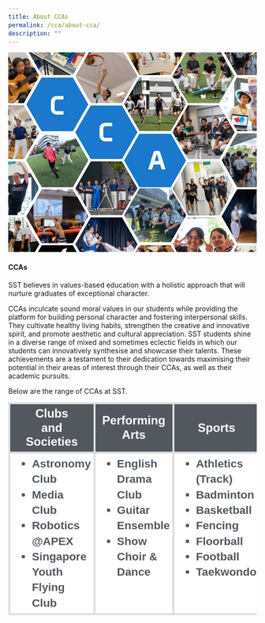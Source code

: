 ```yaml
---
title: About CCAs
permalink: /cca/about-cca/
description: ""
---
```

![](/images/About%20CCAs.jpeg)
#### CCAs

SST believes in values-based education with a holistic approach that will nurture graduates of exceptional character.

CCAs inculcate sound moral values in our students while providing the platform for building personal character and fostering interpersonal skills. They cultivate healthy living habits, strengthen the creative and innovative spirit, and promote aesthetic and cultural appreciation. SST students shine in a diverse range of mixed and sometimes eclectic fields in which our students can innovatively synthesise and showcase their talents. These achievements are a testament to their dedication towards maximising their potential in their areas of interest through their CCAs, as well as their academic pursuits.

Below are the range of CCAs at SST.
 **<table style="border:none;border-collapse:collapse;background-color:#FFFFFF;opacity:1;filter:alpha(opacity=100)"><colgroup><col width="226px"><col width="226px"><col width="226px"><col width="226px"></colgroup><tbody><tr style="height:69px"><td style="background-color:#53585F;opacity:1;filter:alpha(opacity=100);vertical-align:middle;border-left:solid #DCDEE0 4px;border-right:solid #DCDEE0 4px;border-top:solid #DCDEE0 4px;border-bottom:solid #DCDEE0 4px;padding-top:5px;padding-right:5px;padding-bottom:5px;padding-left:5px"><p dir="ltr" style="line-height:1.2;text-align: center;margin-top:0pt;margin-bottom:0pt;"><span style="font-size:18pt;font-family:Calibri,sans-serif;color:#FFFFFF;background-color:transparent;font-weight:700;font-style:normal;font-variant:normal;text-decoration:none;vertical-align:baseline;white-space:pre;white-space:pre-wrap;">Clubs and Societies</span></p></td><td style="background-color:#53585F;opacity:1;filter:alpha(opacity=100);vertical-align:middle;border-left:solid #DCDEE0 4px;border-right:solid #DCDEE0 4px;border-top:solid #DCDEE0 4px;border-bottom:solid #DCDEE0 4px;padding-top:5px;padding-right:5px;padding-bottom:5px;padding-left:5px"><p dir="ltr" style="line-height:1.2;text-align: center;margin-top:0pt;margin-bottom:0pt;"><span style="font-size:18pt;font-family:Calibri,sans-serif;color:#FFFFFF;background-color:transparent;font-weight:700;font-style:normal;font-variant:normal;text-decoration:none;vertical-align:baseline;white-space:pre;white-space:pre-wrap;">Performing Arts</span></p></td><td style="background-color:#53585F;opacity:1;filter:alpha(opacity=100);vertical-align:middle;border-left:solid #DCDEE0 4px;border-right:solid #DCDEE0 4px;border-top:solid #DCDEE0 4px;border-bottom:solid #DCDEE0 4px;padding-top:5px;padding-right:5px;padding-bottom:5px;padding-left:5px"><p dir="ltr" style="line-height:1.2;text-align: center;margin-top:0pt;margin-bottom:0pt;"><span style="font-size:18pt;font-family:Calibri,sans-serif;color:#FFFFFF;background-color:transparent;font-weight:700;font-style:normal;font-variant:normal;text-decoration:none;vertical-align:baseline;white-space:pre;white-space:pre-wrap;">Sports</span></p></td><td style="background-color:#53585F;opacity:1;filter:alpha(opacity=100);vertical-align:middle;border-left:solid #DCDEE0 4px;border-right:solid #DCDEE0 4px;border-top:solid #DCDEE0 4px;border-bottom:solid #DCDEE0 4px;padding-top:5px;padding-right:5px;padding-bottom:5px;padding-left:5px"><p dir="ltr" style="line-height:1.2;text-align: center;margin-top:0pt;margin-bottom:0pt;"><span style="font-size:18pt;font-family:Calibri,sans-serif;color:#FFFFFF;background-color:transparent;font-weight:700;font-style:normal;font-variant:normal;text-decoration:none;vertical-align:baseline;white-space:pre;white-space:pre-wrap;">Uniformed Groups</span></p></td></tr><tr style="height:235px"><td style="background-color:#FFFFFF;opacity:1;filter:alpha(opacity=100);vertical-align:top;border-left:solid #DCDEE0 4px;border-right:solid #DCDEE0 4px;border-top:solid #DCDEE0 4px;border-bottom:solid #DCDEE0 4px;padding-top:5px;padding-right:5px;padding-bottom:5px;padding-left:5px"><ul style="margin-top:0;margin-bottom:0;padding-inline-start:48px;"><li dir="ltr" style="list-style-type:disc;font-size:17pt;font-family:Calibri,sans-serif;color:#53585F;background-color:transparent;font-weight:700;font-style:normal;font-variant:normal;text-decoration:none;vertical-align:baseline;white-space:pre;margin-left: -6.75pt;" aria-level="1"><p dir="ltr" style="line-height:1.38;margin-top:0pt;margin-bottom:0pt;" role="presentation"><span style="font-size:17pt;font-family:Calibri,sans-serif;color:#53585F;background-color:transparent;font-weight:700;font-style:normal;font-variant:normal;text-decoration:none;vertical-align:baseline;white-space:pre;white-space:pre-wrap;">Astronomy Club</span></p></li><li dir="ltr" style="list-style-type:disc;font-size:17pt;font-family:Calibri,sans-serif;color:#53585F;background-color:transparent;font-weight:700;font-style:normal;font-variant:normal;text-decoration:none;vertical-align:baseline;white-space:pre;margin-left: -6.75pt;" aria-level="1"><p dir="ltr" style="line-height:1.38;margin-top:0pt;margin-bottom:0pt;" role="presentation"><span style="font-size:17pt;font-family:Calibri,sans-serif;color:#53585F;background-color:transparent;font-weight:700;font-style:normal;font-variant:normal;text-decoration:none;vertical-align:baseline;white-space:pre;white-space:pre-wrap;">Media Club</span></p></li><li dir="ltr" style="list-style-type:disc;font-size:17pt;font-family:Calibri,sans-serif;color:#53585F;background-color:transparent;font-weight:700;font-style:normal;font-variant:normal;text-decoration:none;vertical-align:baseline;white-space:pre;margin-left: -6.75pt;" aria-level="1"><p dir="ltr" style="line-height:1.38;margin-top:0pt;margin-bottom:0pt;" role="presentation"><span style="font-size:17pt;font-family:Calibri,sans-serif;color:#53585F;background-color:transparent;font-weight:700;font-style:normal;font-variant:normal;text-decoration:none;vertical-align:baseline;white-space:pre;white-space:pre-wrap;">Robotics @APEX</span></p></li><li dir="ltr" style="list-style-type:disc;font-size:17pt;font-family:Calibri,sans-serif;color:#53585F;background-color:transparent;font-weight:700;font-style:normal;font-variant:normal;text-decoration:none;vertical-align:baseline;white-space:pre;margin-left: -6.75pt;" aria-level="1"><p dir="ltr" style="line-height:1.38;margin-top:0pt;margin-bottom:0pt;" role="presentation"><span style="font-size:17pt;font-family:Calibri,sans-serif;color:#53585F;background-color:transparent;font-weight:700;font-style:normal;font-variant:normal;text-decoration:none;vertical-align:baseline;white-space:pre;white-space:pre-wrap;">Singapore Youth Flying Club</span></p></li></ul></td><td style="background-color:#FFFFFF;opacity:1;filter:alpha(opacity=100);vertical-align:top;border-left:solid #DCDEE0 4px;border-right:solid #DCDEE0 4px;border-top:solid #DCDEE0 4px;border-bottom:solid #DCDEE0 4px;padding-top:5px;padding-right:5px;padding-bottom:5px;padding-left:5px"><ul style="margin-top:0;margin-bottom:0;padding-inline-start:48px;"><li dir="ltr" style="list-style-type:disc;font-size:17pt;font-family:Calibri,sans-serif;color:#53585F;background-color:transparent;font-weight:700;font-style:normal;font-variant:normal;text-decoration:none;vertical-align:baseline;white-space:pre;margin-left: -6.75pt;" aria-level="1"><p dir="ltr" style="line-height:1.38;margin-top:0pt;margin-bottom:0pt;" role="presentation"><span style="font-size:17pt;font-family:Calibri,sans-serif;color:#53585F;background-color:transparent;font-weight:700;font-style:normal;font-variant:normal;text-decoration:none;vertical-align:baseline;white-space:pre;white-space:pre-wrap;">English Drama Club</span></p></li><li dir="ltr" style="list-style-type:disc;font-size:17pt;font-family:Calibri,sans-serif;color:#53585F;background-color:transparent;font-weight:700;font-style:normal;font-variant:normal;text-decoration:none;vertical-align:baseline;white-space:pre;margin-left: -6.75pt;" aria-level="1"><p dir="ltr" style="line-height:1.38;margin-top:0pt;margin-bottom:0pt;" role="presentation"><span style="font-size:17pt;font-family:Calibri,sans-serif;color:#53585F;background-color:transparent;font-weight:700;font-style:normal;font-variant:normal;text-decoration:none;vertical-align:baseline;white-space:pre;white-space:pre-wrap;">Guitar Ensemble</span></p></li><li dir="ltr" style="list-style-type:disc;font-size:17pt;font-family:Calibri,sans-serif;color:#53585F;background-color:transparent;font-weight:700;font-style:normal;font-variant:normal;text-decoration:none;vertical-align:baseline;white-space:pre;margin-left: -6.75pt;" aria-level="1"><p dir="ltr" style="line-height:1.38;margin-top:0pt;margin-bottom:0pt;" role="presentation"><span style="font-size:17pt;font-family:Calibri,sans-serif;color:#53585F;background-color:transparent;font-weight:700;font-style:normal;font-variant:normal;text-decoration:none;vertical-align:baseline;white-space:pre;white-space:pre-wrap;">Show Choir &amp; Dance</span></p></li></ul></td><td style="background-color:#FFFFFF;opacity:1;filter:alpha(opacity=100);vertical-align:top;border-left:solid #DCDEE0 4px;border-right:solid #DCDEE0 4px;border-top:solid #DCDEE0 4px;border-bottom:solid #DCDEE0 4px;padding-top:5px;padding-right:5px;padding-bottom:5px;padding-left:5px"><ul style="margin-top:0;margin-bottom:0;padding-inline-start:48px;"><li dir="ltr" style="list-style-type:disc;font-size:17pt;font-family:Calibri,sans-serif;color:#53585F;background-color:transparent;font-weight:700;font-style:normal;font-variant:normal;text-decoration:none;vertical-align:baseline;white-space:pre;margin-left: -6.75pt;" aria-level="1"><p dir="ltr" style="line-height:1.38;margin-top:0pt;margin-bottom:0pt;" role="presentation"><span style="font-size:17pt;font-family:Calibri,sans-serif;color:#53585F;background-color:transparent;font-weight:700;font-style:normal;font-variant:normal;text-decoration:none;vertical-align:baseline;white-space:pre;white-space:pre-wrap;">Athletics (Track)</span></p></li><li dir="ltr" style="list-style-type:disc;font-size:17pt;font-family:Calibri,sans-serif;color:#53585F;background-color:transparent;font-weight:700;font-style:normal;font-variant:normal;text-decoration:none;vertical-align:baseline;white-space:pre;margin-left: -6.75pt;" aria-level="1"><p dir="ltr" style="line-height:1.38;margin-top:0pt;margin-bottom:0pt;" role="presentation"><span style="font-size:17pt;font-family:Calibri,sans-serif;color:#53585F;background-color:transparent;font-weight:700;font-style:normal;font-variant:normal;text-decoration:none;vertical-align:baseline;white-space:pre;white-space:pre-wrap;">Badminton</span></p></li><li dir="ltr" style="list-style-type:disc;font-size:17pt;font-family:Calibri,sans-serif;color:#53585F;background-color:transparent;font-weight:700;font-style:normal;font-variant:normal;text-decoration:none;vertical-align:baseline;white-space:pre;margin-left: -6.75pt;" aria-level="1"><p dir="ltr" style="line-height:1.38;margin-top:0pt;margin-bottom:0pt;" role="presentation"><span style="font-size:17pt;font-family:Calibri,sans-serif;color:#53585F;background-color:transparent;font-weight:700;font-style:normal;font-variant:normal;text-decoration:none;vertical-align:baseline;white-space:pre;white-space:pre-wrap;">Basketball</span></p></li><li dir="ltr" style="list-style-type:disc;font-size:17pt;font-family:Calibri,sans-serif;color:#53585F;background-color:transparent;font-weight:700;font-style:normal;font-variant:normal;text-decoration:none;vertical-align:baseline;white-space:pre;margin-left: -6.75pt;" aria-level="1"><p dir="ltr" style="line-height:1.38;margin-top:0pt;margin-bottom:0pt;" role="presentation"><span style="font-size:17pt;font-family:Calibri,sans-serif;color:#53585F;background-color:transparent;font-weight:700;font-style:normal;font-variant:normal;text-decoration:none;vertical-align:baseline;white-space:pre;white-space:pre-wrap;">Fencing</span></p></li><li dir="ltr" style="list-style-type:disc;font-size:17pt;font-family:Calibri,sans-serif;color:#53585F;background-color:transparent;font-weight:700;font-style:normal;font-variant:normal;text-decoration:none;vertical-align:baseline;white-space:pre;margin-left: -6.75pt;" aria-level="1"><p dir="ltr" style="line-height:1.38;margin-top:0pt;margin-bottom:0pt;" role="presentation"><span style="font-size:17pt;font-family:Calibri,sans-serif;color:#53585F;background-color:transparent;font-weight:700;font-style:normal;font-variant:normal;text-decoration:none;vertical-align:baseline;white-space:pre;white-space:pre-wrap;">Floorball</span></p></li><li dir="ltr" style="list-style-type:disc;font-size:17pt;font-family:Calibri,sans-serif;color:#53585F;background-color:transparent;font-weight:700;font-style:normal;font-variant:normal;text-decoration:none;vertical-align:baseline;white-space:pre;margin-left: -6.75pt;" aria-level="1"><p dir="ltr" style="line-height:1.38;margin-top:0pt;margin-bottom:0pt;" role="presentation"><span style="font-size:17pt;font-family:Calibri,sans-serif;color:#53585F;background-color:transparent;font-weight:700;font-style:normal;font-variant:normal;text-decoration:none;vertical-align:baseline;white-space:pre;white-space:pre-wrap;">Football</span></p></li><li dir="ltr" style="list-style-type:disc;font-size:17pt;font-family:Calibri,sans-serif;color:#53585F;background-color:transparent;font-weight:700;font-style:normal;font-variant:normal;text-decoration:none;vertical-align:baseline;white-space:pre;margin-left: -6.75pt;" aria-level="1"><p dir="ltr" style="line-height:1.38;margin-top:0pt;margin-bottom:0pt;" role="presentation"><span style="font-size:17pt;font-family:Calibri,sans-serif;color:#53585F;background-color:transparent;font-weight:700;font-style:normal;font-variant:normal;text-decoration:none;vertical-align:baseline;white-space:pre;white-space:pre-wrap;">Taekwondo</span></p></li></ul></td><td style="background-color:#FFFFFF;opacity:1;filter:alpha(opacity=100);vertical-align:top;border-left:solid #DCDEE0 4px;border-right:solid #DCDEE0 4px;border-top:solid #DCDEE0 4px;border-bottom:solid #DCDEE0 4px;padding-top:5px;padding-right:5px;padding-bottom:5px;padding-left:5px"><ul style="margin-top:0;margin-bottom:0;padding-inline-start:48px;"><li dir="ltr" style="list-style-type:disc;font-size:17pt;font-family:Calibri,sans-serif;color:#53585F;background-color:transparent;font-weight:700;font-style:normal;font-variant:normal;text-decoration:none;vertical-align:baseline;white-space:pre;margin-left: -6.75pt;" aria-level="1"><p dir="ltr" style="line-height:1.38;margin-top:0pt;margin-bottom:0pt;" role="presentation"><span style="font-size:17pt;font-family:Calibri,sans-serif;color:#53585F;background-color:transparent;font-weight:700;font-style:normal;font-variant:normal;text-decoration:none;vertical-align:baseline;white-space:pre;white-space:pre-wrap;">Scouts (Air)</span></p></li></ul></td></tr></tbody></table>**